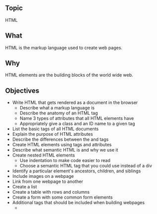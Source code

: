 
## Topic
HTML

## What
HTML is the markup language used to create web pages. 

## Why
HTML elements are the building blocks of the world wide web. 

## Objectives
 - Write HTML that gets rendered as a document in the browser
    - Describe what a markup language is
    - Describe the anatomy of an HTML tag 
    - Name 3 types of attributes that all HTML elements have 
    - Appropriately give a class and an ID name to a given tag 
 - List the basic tags of all HTML documents
 - Explain the purpose of HTML attributes
 - Describe the differences between the <head> and <body> tags
 - Create HTML elements using tags and attributes
 - Describe what semantic HTML is and why we use it
 - Create nested HTML elements
    - Use indentation to make code easier to read 
    - Choose a semantic HTML tag that you could use instead of a div 
 - Identify a particular element&#39;s ancestors, children, and siblings
 - Include images on a webpage
 - Link from one webpage to another
 - Create a list
 - Create a table with rows and columns 
 - Create a form with some common form elements
 - Additional tags that should be included when building webpages
    - <title>
    - <meta>
    - Link favicon.ico 
    - Facebook Open Graph tags

